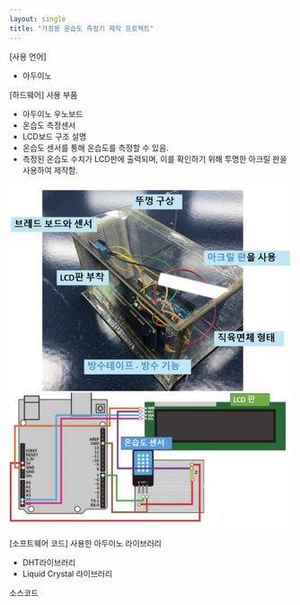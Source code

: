 ```yaml
---
layout: single
title: "가정용 온습도 측정기 제작 프로젝트"
---
```


[사용 언어]
- 아두이노

[하드웨어]
사용 부품
- 아두이노 우노보드
- 온습도 측정센서
- LCD보드
구조 설명
- 온습도 센서를 통해 온습도를 측정할 수 있음.
- 측정된 온습도 수치가 LCD판에 출력되며, 이를 확인하기 위해 투명한 아크릴 판을 사용하여 제작함.

![image](/assets/images/temp_humi1.JPG)
![image](/assets/images/temp_humi2.JPG)

[소프트웨어 코드]
사용한 아두이노 라이브러리
- DHT라이브러리
- Liquid Crystal 라이브러리
  
소스코드
<script src="https://gist.github.com/minzero31/12ad1b3a65d67d72a18b49f03596a258.js"></script>

